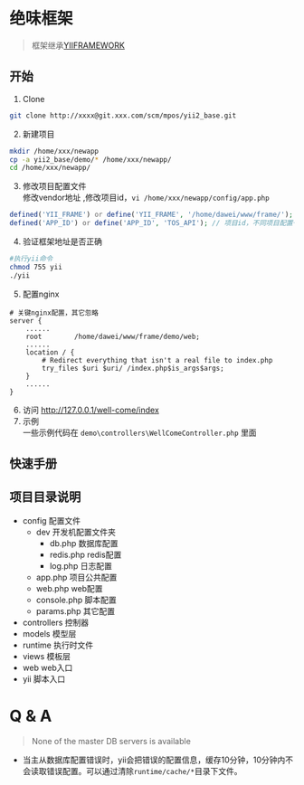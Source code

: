 # 绝味框架

> 框架继承[YIIFRAMEWORK](https://www.yiiframework.com/doc/guide/2.0/en/start-workflow)

## 开始

1. Clone  
```sh
git clone http://xxxx@git.xxx.com/scm/mpos/yii2_base.git
```
2. 新建项目  
```sh
mkdir /home/xxx/newapp
cp -a yii2_base/demo/* /home/xxx/newapp/
cd /home/xxx/newapp/
```
3. 修改项目配置文件   
修改vendor地址 ,修改项目id，`vi /home/xxx/newapp/config/app.php`
```php
defined('YII_FRAME') or define('YII_FRAME', '/home/dawei/www/frame/');
defined('APP_ID') or define('APP_ID', 'TOS_API'); // 项目id，不同项目配置一次即可
```
4. 验证框架地址是否正确  
```sh
#执行yii命令
chmod 755 yii
./yii
```
5. 配置nginx  
```nginx
# 关键nginx配置，其它忽略
server {
    ......
    root        /home/dawei/www/frame/demo/web;
    ......
    location / {
        # Redirect everything that isn't a real file to index.php
        try_files $uri $uri/ /index.php$is_args$args;
    }
    ......
}
```
6. 访问 http://127.0.0.1/well-come/index
7. 示例  
一些示例代码在 `demo\controllers\WellComeController.php` 里面



## 快速手册

## 项目目录说明

- config                    配置文件
  - dev                     开发机配置文件夹
    - db.php                数据库配置
    - redis.php             redis配置
    - log.php               日志配置
  - app.php                 项目公共配置
  - web.php                 web配置
  - console.php             脚本配置
  - params.php              其它配置
- controllers               控制器
- models                    模型层
- runtime                   执行时文件
- views                     模板层
- web                       web入口
- yii                       脚本入口 


# Q & A

> None of the master DB servers is available
- 当主从数据库配置错误时，yii会把错误的配置信息，缓存10分钟，10分钟内不会读取错误配置。可以通过清除`runtime/cache/*`目录下文件。